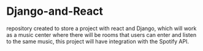 # Django-and-React
repository created to store a project with react and Django, which will work as a music center where there will be rooms that users can enter and listen to the same music, this project will have integration with the Spotify API.
